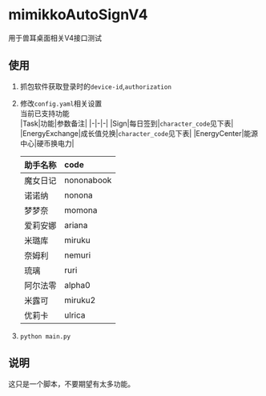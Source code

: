 # mimikkoAutoSignV4  
用于兽耳桌面相关V4接口测试

## 使用
1. 抓包软件获取登录时的`device-id`,`authorization`  
2. 修改`config.yaml`相关设置  
    当前已支持功能  
    |Task|功能|参数备注|
    |-|-|-|
    |Sign|每日签到|`character_code`见下表|
    |EnergyExchange|成长值兑换|`character_code`见下表|
    |EnergyCenter|能源中心|硬币换电力|  

    | 助手名称 | code |
    | :- | :- |
    | 魔女日记 | nononabook |
    | 诺诺纳 | nonona |
    | 梦梦奈 | momona |
    | 爱莉安娜 | ariana |
    | 米璐库 | miruku |
    | 奈姆利 | nemuri |
    | 琉璃 | ruri |
    | 阿尔法零 | alpha0 |
    | 米露可 | miruku2 |
    | 优莉卡 | ulrica |
3. ```python main.py```
## 说明
这只是一个脚本，不要期望有太多功能。